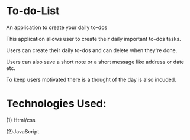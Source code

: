 # To-do-List
An application to create your daily to-dos

This application allows user to create their daily important to-dos tasks.

Users can create their daily to-dos and can delete when they're done.

Users can also save a short note or a short message like address or date etc.

To keep users motivated there is a thought of the day is also incuded.

# Technologies Used:
(1) Html/css

(2)JavaScript
